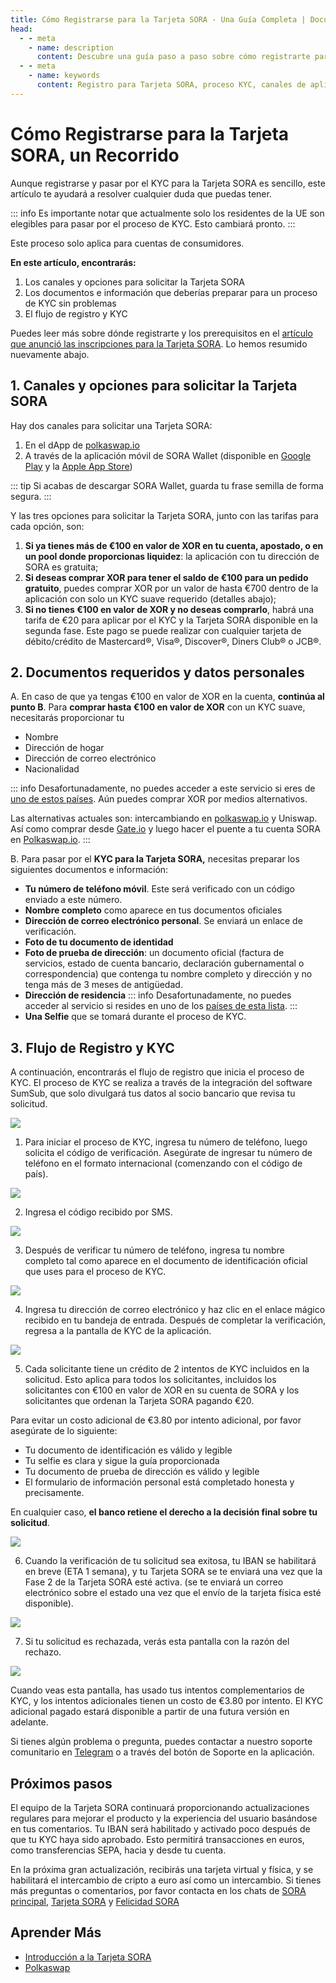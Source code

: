 ```yaml
---
title: Cómo Registrarse para la Tarjeta SORA - Una Guía Completa | Documentación de SORA
head:
  - - meta
    - name: description
      content: Descubre una guía paso a paso sobre cómo registrarte para obtener una Tarjeta SORA, pasar por el proceso de KYC y asegurar tranquilidad. Aprende sobre los canales, documentación y el proceso de registro sin complicaciones.
  - - meta
    - name: keywords
      content: Registro para Tarjeta SORA, proceso KYC, canales de aplicación para Tarjeta SORA, documentos requeridos para Tarjeta SORA, flujo de registro y KYC, aplicación móvil de SORA Wallet, compra de XOR, proceso de registro sin complicaciones
---
```


# Cómo Registrarse para la Tarjeta SORA, un Recorrido

Aunque registrarse y pasar por el KYC para la Tarjeta SORA es sencillo, este artículo te ayudará a resolver cualquier duda que puedas tener.

::: info
Es importante notar que actualmente solo los residentes de la UE son elegibles para pasar por el proceso de KYC. Esto cambiará pronto.
:::

Este proceso solo aplica para cuentas de consumidores.

**En este artículo, encontrarás:**

1. Los canales y opciones para solicitar la Tarjeta SORA
2. Los documentos e información que deberías preparar para un proceso de KYC sin problemas
3. El flujo de registro y KYC

Puedes leer más sobre dónde registrarte y los prerequisitos en el [artículo que anunció las inscripciones para la Tarjeta SORA](https://medium.com/sora-xor/sora-card-sign-ups-are-live-b88d89892a3c). Lo hemos resumido nuevamente abajo.

## 1. Canales y opciones para solicitar la Tarjeta SORA

Hay dos canales para solicitar una Tarjeta SORA:

1. En el dApp de [polkaswap.io](http://polkaswap.io/)
2. A través de la aplicación móvil de SORA Wallet (disponible en [Google Play](https://play.google.com/store/apps/details?id=jp.co.soramitsu.sora&hl=en&gl=US&pli=1) y la [Apple App Store](https://play.google.com/store/apps/details?id=jp.co.soramitsu.sora&hl=en&gl=US&pli=1))

::: tip
Si acabas de descargar SORA Wallet, guarda tu frase semilla de forma segura.
:::

Y las tres opciones para solicitar la Tarjeta SORA, junto con las tarifas para cada opción, son:

1. **Si ya tienes más de €100 en valor de XOR en tu cuenta, apostado, o en un pool donde proporcionas liquidez**: la aplicación con tu dirección de SORA es gratuita;
2. **Si deseas comprar XOR para tener el saldo de €100 para un pedido gratuito**, puedes comprar XOR por un valor de hasta €700 dentro de la aplicación con solo un KYC suave requerido (detalles abajo);
3. **Si no tienes €100 en valor de XOR y no deseas comprarlo**, habrá una tarifa de €20 para aplicar por el KYC y la Tarjeta SORA disponible en la segunda fase. Este pago se puede realizar con cualquier tarjeta de débito/crédito de Mastercard®, Visa®, Discover®, Diners Club® o JCB®.

## 2. Documentos requeridos y datos personales

A. En caso de que ya tengas €100 en valor de XOR en la cuenta, **continúa al punto B**. Para **comprar hasta €100 en valor de XOR** con un KYC suave, necesitarás proporcionar tu

- Nombre
- Dirección de hogar
- Dirección de correo electrónico
- Nacionalidad

::: info
Desafortunadamente, no puedes acceder a este servicio si eres de [uno de estos países](https://x1ex.com/en/countries). Aún puedes comprar XOR por medios alternativos.

Las alternativas actuales son: intercambiando en [polkaswap.io](http://polkaswap.io/) y Uniswap. Así como comprar desde [Gate.io](http://gate.io/) y luego hacer el puente a tu cuenta SORA en [Polkaswap.io](http://polkaswap.io/).
:::

B. Para pasar por el **KYC para la Tarjeta SORA,** necesitas preparar los siguientes documentos e información:

- **Tu número de teléfono móvil**. Este será verificado con un código enviado a este número.
- **Nombre completo** como aparece en tus documentos oficiales
- **Dirección de correo electrónico personal**. Se enviará un enlace de verificación.
- **Foto de tu documento de identidad**
- **Foto de prueba de dirección**: un documento oficial (factura de servicios, estado de cuenta bancario, declaración gubernamental o correspondencia) que contenga tu nombre completo y dirección y no tenga más de 3 meses de antigüedad.
- **Dirección de residencia**
  ::: info
  Desafortunadamente, no puedes acceder al servicio si resides en uno de los [países de esta lista](https://soracard.com/blacklist/).
  :::
- **Una Selfie** que se tomará durante el proceso de KYC.

## 3. Flujo de Registro y KYC

A continuación, encontrarás el flujo de registro que inicia el proceso de KYC.
El proceso de KYC se realiza a través de la integración del software SumSub, que solo divulgará tus datos al socio bancario que revisa tu solicitud.

![](/.gitbook/assets/sc-Details.png)

1. Para iniciar el proceso de KYC, ingresa tu número de teléfono, luego solicita el código de verificación. Asegúrate de ingresar tu número de teléfono en el formato internacional (comenzando con el código de país).

![](/.gitbook/assets/sc-Enter-Phone.png)

2. Ingresa el código recibido por SMS.

![](/.gitbook/assets/sc-Verify-Phone.png)

3. Después de verificar tu número de teléfono, ingresa tu nombre completo tal como aparece en el documento de identificación oficial que uses para el proceso de KYC.

![](/.gitbook/assets/sc-Enter-Name.png)

4. Ingresa tu dirección de correo electrónico y haz clic en el enlace mágico recibido en tu bandeja de entrada. Después de completar la verificación, regresa a la pantalla de KYC de la aplicación.

![](/.gitbook/assets/sc-Enter-Email.png)

5. Cada solicitante tiene un crédito de 2 intentos de KYC incluidos en la solicitud. Esto aplica para todos los solicitantes, incluidos los solicitantes con €100 en valor de XOR en su cuenta de SORA y los solicitantes que ordenan la Tarjeta SORA pagando €20.

Para evitar un costo adicional de €3.80 por intento adicional, por favor asegúrate de lo siguiente:

- Tu documento de identificación es válido y legible
- Tu selfie es clara y sigue la guía proporcionada
- Tu documento de prueba de dirección es válido y legible
- El formulario de información personal está completado honesta y precisamente.

En cualquier caso, **el banco retiene el derecho a la decisión final sobre tu solicitud**.

![](/.gitbook/assets/sc-KYC-Summary.png)

6. Cuando la verificación de tu solicitud sea exitosa, tu IBAN se habilitará en breve (ETA 1 semana), y tu Tarjeta SORA se te enviará una vez que la Fase 2 de la Tarjeta SORA esté activa. (se te enviará un correo electrónico sobre el estado una vez que el envío de la tarjeta física esté disponible).

![](/.gitbook/assets/sc-Verification-successful.png)

7. Si tu solicitud es rechazada, verás esta pantalla con la razón del rechazo.

![](/.gitbook/assets/sc-Verification-rejected.png)

Cuando veas esta pantalla, has usado tus intentos complementarios de KYC, y los intentos adicionales tienen un costo de €3.80 por intento. El KYC adicional pagado estará disponible a partir de una futura versión en adelante.

Si tienes algún problema o pregunta, puedes contactar a nuestro soporte comunitario en [Telegram](https://t.me/SORAhappiness) o a través del botón de Soporte en la aplicación.

## Próximos pasos

El equipo de la Tarjeta SORA continuará proporcionando actualizaciones regulares para mejorar el producto y la experiencia del usuario basándose en tus comentarios. Tu IBAN será habilitado y activado poco después de que tu KYC haya sido aprobado. Esto permitirá transacciones en euros, como transferencias SEPA, hacia y desde tu cuenta.

En la próxima gran actualización, recibirás una tarjeta virtual y física,
y se habilitará el intercambio de cripto a euro así como un intercambio.
Si tienes más preguntas o comentarios, por favor
contacta en los chats de [SORA principal](https://t.me/sora_xor), [Tarjeta
SORA](https://t.me/soracardofficial) y [Felicidad
SORA](https://t.me/SORAhappiness)

## Aprender Más

- [Introducción a la Tarjeta SORA](/sora-card)
- [Polkaswap](/polkaswap)